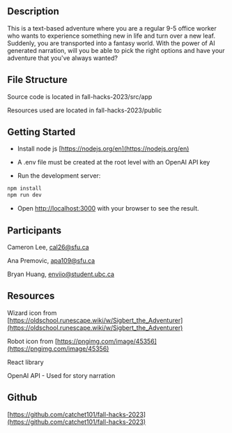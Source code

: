 ## Description

This is a text-based adventure where you are a regular 9-5 office worker who wants to experience something new in life and turn over a new leaf. Suddenly, you are transported into a fantasy world. With the power of AI generated narration, will you be able to pick the right options and have your adventure that you've always wanted?

## File Structure

Source code is located in fall-hacks-2023/src/app

Resources used are located in fall-hacks-2023/public

## Getting Started

- Install node js [https://nodejs.org/en](https://nodejs.org/en)

- A .env file must be created at the root level with an OpenAI API key

- Run the development server:

```bash
npm install
npm run dev
```

- Open [http://localhost:3000](http://localhost:3000) with your browser to see the result.

## Participants

Cameron Lee, cal26@sfu.ca

Ana Premovic, apa109@sfu.ca

Bryan Huang, enviio@student.ubc.ca

## Resources

Wizard icon from [https://oldschool.runescape.wiki/w/Sigbert_the_Adventurer](https://oldschool.runescape.wiki/w/Sigbert_the_Adventurer)

Robot icon from [https://pngimg.com/image/45356](https://pngimg.com/image/45356)

React library

OpenAI API - Used for story narration

## Github

[https://github.com/catchet101/fall-hacks-2023](https://github.com/catchet101/fall-hacks-2023)
